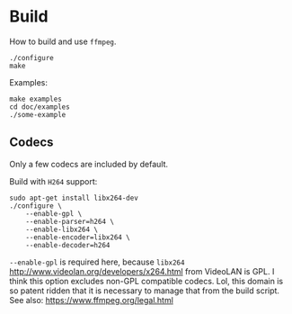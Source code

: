 # Build

How to build and use `ffmpeg`.

    ./configure
    make

Examples:

    make examples
    cd doc/examples
    ./some-example

## Codecs

Only a few codecs are included by default.

Build with `H264` support:

    sudo apt-get install libx264-dev
	./configure \
		--enable-gpl \
	    --enable-parser=h264 \
		--enable-libx264 \
		--enable-encoder=libx264 \
		--enable-decoder=h264

`--enable-gpl` is required here, because `libx264` <http://www.videolan.org/developers/x264.html> from VideoLAN is GPL. I think this option excludes non-GPL compatible codecs. Lol, this domain is so patent ridden that it is necessary to manage that from the build script. See also: <https://www.ffmpeg.org/legal.html>
